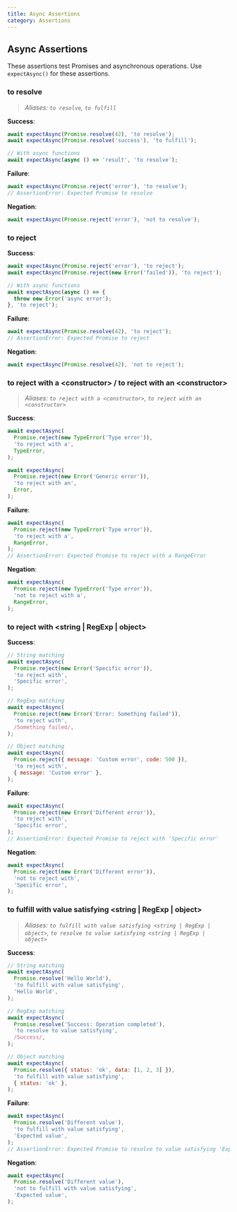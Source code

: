 ```yaml
---
title: Async Assertions
category: Assertions
---
```


## Async Assertions

These assertions test Promises and asynchronous operations. Use `expectAsync()` for these assertions.

### to resolve

> _Aliases: `to resolve`, `to fulfill`_

**Success**:

```js
await expectAsync(Promise.resolve(42), 'to resolve');
await expectAsync(Promise.resolve('success'), 'to fulfill');

// With async functions
await expectAsync(async () => 'result', 'to resolve');
```

**Failure**:

```js
await expectAsync(Promise.reject('error'), 'to resolve');
// AssertionError: Expected Promise to resolve
```

**Negation**:

```js
await expectAsync(Promise.reject('error'), 'not to resolve');
```

### to reject

**Success**:

```js
await expectAsync(Promise.reject('error'), 'to reject');
await expectAsync(Promise.reject(new Error('failed')), 'to reject');

// With async functions
await expectAsync(async () => {
  throw new Error('async error');
}, 'to reject');
```

**Failure**:

```js
await expectAsync(Promise.resolve(42), 'to reject');
// AssertionError: Expected Promise to reject
```

**Negation**:

```js
await expectAsync(Promise.resolve(42), 'not to reject');
```

### to reject with a &lt;constructor&gt; / to reject with an &lt;constructor&gt;

> _Aliases: `to reject with a <constructor>`, `to reject with an <constructor>`_

**Success**:

```js
await expectAsync(
  Promise.reject(new TypeError('Type error')),
  'to reject with a',
  TypeError,
);

await expectAsync(
  Promise.reject(new Error('Generic error')),
  'to reject with an',
  Error,
);
```

**Failure**:

```js
await expectAsync(
  Promise.reject(new TypeError('Type error')),
  'to reject with a',
  RangeError,
);
// AssertionError: Expected Promise to reject with a RangeError
```

**Negation**:

```js
await expectAsync(
  Promise.reject(new TypeError('Type error')),
  'not to reject with a',
  RangeError,
);
```

### to reject with &lt;string | RegExp | object&gt;

**Success**:

```js
// String matching
await expectAsync(
  Promise.reject(new Error('Specific error')),
  'to reject with',
  'Specific error',
);

// RegExp matching
await expectAsync(
  Promise.reject(new Error('Error: Something failed')),
  'to reject with',
  /Something failed/,
);

// Object matching
await expectAsync(
  Promise.reject({ message: 'Custom error', code: 500 }),
  'to reject with',
  { message: 'Custom error' },
);
```

**Failure**:

```js
await expectAsync(
  Promise.reject(new Error('Different error')),
  'to reject with',
  'Specific error',
);
// AssertionError: Expected Promise to reject with 'Specific error'
```

**Negation**:

```js
await expectAsync(
  Promise.reject(new Error('Different error')),
  'not to reject with',
  'Specific error',
);
```

### to fulfill with value satisfying &lt;string | RegExp | object&gt;

> _Aliases: `to fulfill with value satisfying <string | RegExp | object>`, `to resolve to value satisfying <string | RegExp | object>`_

**Success**:

```js
// String matching
await expectAsync(
  Promise.resolve('Hello World'),
  'to fulfill with value satisfying',
  'Hello World',
);

// RegExp matching
await expectAsync(
  Promise.resolve('Success: Operation completed'),
  'to resolve to value satisfying',
  /Success/,
);

// Object matching
await expectAsync(
  Promise.resolve({ status: 'ok', data: [1, 2, 3] }),
  'to fulfill with value satisfying',
  { status: 'ok' },
);
```

**Failure**:

```js
await expectAsync(
  Promise.resolve('Different value'),
  'to fulfill with value satisfying',
  'Expected value',
);
// AssertionError: Expected Promise to resolve to value satisfying 'Expected value'
```

**Negation**:

```js
await expectAsync(
  Promise.resolve('Different value'),
  'not to fulfill with value satisfying',
  'Expected value',
);
```
